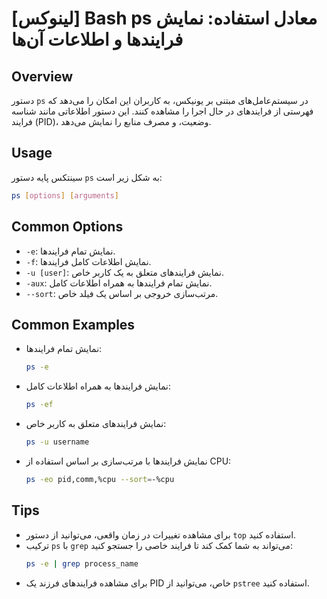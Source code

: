 # [لینوکس] Bash ps معادل استفاده: نمایش فرایندها و اطلاعات آن‌ها

## Overview
دستور `ps` در سیستم‌عامل‌های مبتنی بر یونیکس، به کاربران این امکان را می‌دهد که فهرستی از فرایندهای در حال اجرا را مشاهده کنند. این دستور اطلاعاتی مانند شناسه فرایند (PID)، وضعیت، و مصرف منابع را نمایش می‌دهد.

## Usage
سینتکس پایه دستور `ps` به شکل زیر است:

```bash
ps [options] [arguments]
```

## Common Options
- `-e`: نمایش تمام فرایندها.
- `-f`: نمایش اطلاعات کامل فرایندها.
- `-u [user]`: نمایش فرایندهای متعلق به یک کاربر خاص.
- `-aux`: نمایش تمام فرایندها به همراه اطلاعات کامل.
- `--sort`: مرتب‌سازی خروجی بر اساس یک فیلد خاص.

## Common Examples
- نمایش تمام فرایندها:
    ```bash
    ps -e
    ```

- نمایش فرایندها به همراه اطلاعات کامل:
    ```bash
    ps -ef
    ```

- نمایش فرایندهای متعلق به کاربر خاص:
    ```bash
    ps -u username
    ```

- نمایش فرایندها با مرتب‌سازی بر اساس استفاده از CPU:
    ```bash
    ps -eo pid,comm,%cpu --sort=-%cpu
    ```

## Tips
- برای مشاهده تغییرات در زمان واقعی، می‌توانید از دستور `top` استفاده کنید.
- ترکیب `ps` با `grep` می‌تواند به شما کمک کند تا فرایند خاصی را جستجو کنید:
    ```bash
    ps -e | grep process_name
    ```
- برای مشاهده فرایندهای فرزند یک PID خاص، می‌توانید از `pstree` استفاده کنید.